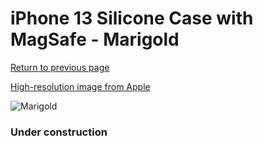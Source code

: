 # iPhone 13 Silicone Case with MagSafe - Marigold

[Return to previous page](/iphone_13)

[High-resolution image from Apple](https://store.storeimages.cdn-apple.com/8756/as-images.apple.com/is/MM243?wid=4500&hei=4500&fmt=png)

<div style="width: 384px"><img src="/everyphone/MM243.png" alt="Marigold"></div>

### Under construction
